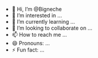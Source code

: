 - 👋 Hi, I’m @Bigneche
- 👀 I’m interested in ...
- 🌱 I’m currently learning ...
- 💞️ I’m looking to collaborate on ...
- 📫 How to reach me ...
- 😄 Pronouns: ...
- ⚡ Fun fact: ...

<!---
Bigneche/Bigneche is a ✨ special ✨ repository because its `README.md` (this file) appears on your GitHub profile.
You can click the Preview link to take a look at your changes.
--->
